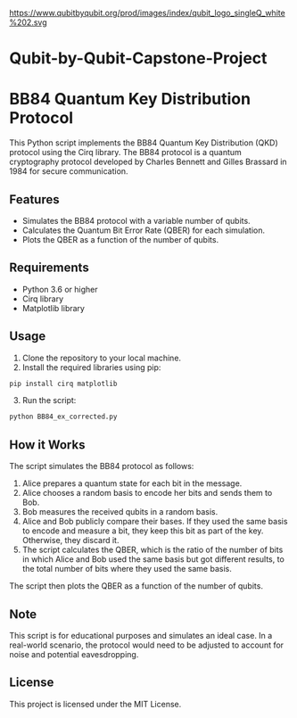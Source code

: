 https://www.qubitbyqubit.org/prod/images/index/qubit_logo_singleQ_white%202.svg

# Qubit-by-Qubit-Capstone-Project

# BB84 Quantum Key Distribution Protocol

This Python script implements the BB84 Quantum Key Distribution (QKD) protocol using the Cirq library. The BB84 protocol is a quantum cryptography protocol developed by Charles Bennett and Gilles Brassard in 1984 for secure communication.

## Features

- Simulates the BB84 protocol with a variable number of qubits.
- Calculates the Quantum Bit Error Rate (QBER) for each simulation.
- Plots the QBER as a function of the number of qubits.

## Requirements

- Python 3.6 or higher
- Cirq library
- Matplotlib library

## Usage

1. Clone the repository to your local machine.
2. Install the required libraries using pip:

```bash
pip install cirq matplotlib
```

3. Run the script:

```bash
python BB84_ex_corrected.py
```

## How it Works

The script simulates the BB84 protocol as follows:

1. Alice prepares a quantum state for each bit in the message.
2. Alice chooses a random basis to encode her bits and sends them to Bob.
3. Bob measures the received qubits in a random basis.
4. Alice and Bob publicly compare their bases. If they used the same basis to encode and measure a bit, they keep this bit as part of the key. Otherwise, they discard it.
5. The script calculates the QBER, which is the ratio of the number of bits in which Alice and Bob used the same basis but got different results, to the total number of bits where they used the same basis.

The script then plots the QBER as a function of the number of qubits.

## Note

This script is for educational purposes and simulates an ideal case. In a real-world scenario, the protocol would need to be adjusted to account for noise and potential eavesdropping.

## License

This project is licensed under the MIT License.


